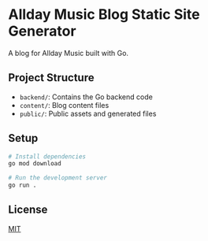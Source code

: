 # Allday Music Blog Static Site Generator

A blog for Allday Music built with Go.

## Project Structure

- `backend/`: Contains the Go backend code
- `content/`: Blog content files
- `public/`: Public assets and generated files

## Setup

```bash
# Install dependencies
go mod download

# Run the development server
go run .
```

## License

[MIT](LICENSE)
